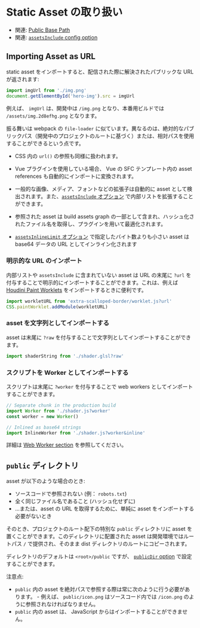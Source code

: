 # Static Asset の取り扱い

- 関連: [Public Base Path](./build#public-base-path)
- 関連: [`assetsInclude` config option](/config/#assetsinclude)

## Importing Asset as URL

static asset をインポートすると、配信された際に解決されたパブリックな URL が返されます:

```js
import imgUrl from './img.png'
document.getElementById('hero-img').src = imgUrl
```

例えば、 `imgUrl` は、開発中は `/img.png` となり、本番用ビルドでは `/assets/img.2d8efhg.png` となります。

振る舞いは webpack の `file-loader` に似ています。異なるのは、絶対的なパブリックパス（開発中のプロジェクトのルートに基づく）または、相対パスを使用することができるという点です。

- CSS 内の `url()` の参照も同様に扱われます。

- Vue プラグインを使用している場合、 Vue の SFC テンプレート内の asset references も自動的にインポートに変換されます。

- 一般的な画像、メディア、フォントなどの拡張子は自動的に asset として検出されます。また、[`assetsInclude` オプション](/config/#assetsinclude) で内部リストを拡張することができます。

- 参照された asset は build assets graph の一部として含まれ、ハッシュ化されたファイル名を取得し、プラグインを用いて最適化されます。

- [`assetsInlineLimit` オプション](/config/#assetsinlinelimit) で指定したバイト数よりも小さい asset は base64 データの URL としてインライン化されます

### 明示的な URL のインポート

内部リストや `assetsInclude` に含まれていない asset は URL の末尾に `?url` を付与することで明示的にインポートすることができます。これは、例えば [Houdini Paint Worklets](https://houdini.how/usage) をインポートするときに便利です。

```js
import workletURL from 'extra-scalloped-border/worklet.js?url'
CSS.paintWorklet.addModule(workletURL)
```

### asset を文字列としてインポートする

asset は末尾に `?raw` を付与することで文字列としてインポートすることができます。

```js
import shaderString from './shader.glsl?raw'
```

### スクリプトを Worker としてインポートする

スクリプトは末尾に `?worker` を付与することで web workers としてインポートすることができます。

```js
// Separate chunk in the production build
import Worker from './shader.js?worker'
const worker = new Worker()
```

```js
// Inlined as base64 strings
import InlineWorker from './shader.js?worker&inline'
```

詳細は [Web Worker section](./features.md#web-workers) を参照してください。

## `public` ディレクトリ

asset が以下のような場合のとき:

- ソースコードで参照されない (例： `robots.txt`)
- 全く同じファイル名であること (ハッシュ化せずに)
- ...または、asset の URL を取得するために、単純に asset をインポートする必要がないとき

そのとき、プロジェクトのルート配下の特別な `public` ディレクトリに asset を置くことができます。このディレクトリに配置された asset は開発環境ではルートパス `/` で提供され、そのまま dist ディレクトリのルートにコピーされます。 

ディレクトリのデフォルトは `<root>/public` ですが、 [`publicDir` option](/config/#publicdir) で設定することができます。

注意点:

- `public` 内の asset を絶対パスで参照する際は常に次のように行う必要があります。 - 例えば、 `public/icon.png` はソースコード内では `/icon.png` のように参照されなければなりません。
- `public` 内の asset は、 JavaScript からはインポートすることができません。
